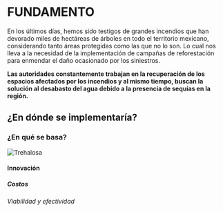 # FUNDAMENTO
En los últimos días, hemos sido testigos de grandes incendios que han devorado miles de hectáreas de árboles en todo el territorio mexicano, considerando tanto áreas protegidas como las que no lo son. Lo cual nos lleva a la necesidad de la implementación de campañas de reforestación para enmendar el daño ocasionado por los siniestros.

**Las autoridades constantemente trabajan en la recuperación de los espacios afectados por los incendios y al mismo tiempo, buscan la solución al desabasto del agua debido a la presencia de sequías en la región.**

## ¿En dónde se implementaría?
### ¿En qué se basa?
![Trehalosa](http://www.plantasyhongos.es/swf/trehalosa.jpg)
#### Innovación
##### Costos
###### Viabilidad y efectividad

